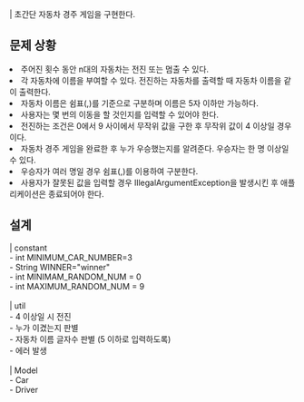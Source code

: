 | 초간단 자동차 경주 게임을 구현한다.
<br>
<h2>문제 상황</h2>
<li>
  주어진 횟수 동안 n대의 자동차는 전진 또는 멈출 수 있다.
</li>
<li>
각 자동차에 이름을 부여할 수 있다. 전진하는 자동차를 출력할 때 자동차 이름을 같이 출력한다.  
</li>
<li>
  자동차 이름은 쉼표(,)를 기준으로 구분하며 이름은 5자 이하만 가능하다.
</li>
<li>
  사용자는 몇 번의 이동을 할 것인지를 입력할 수 있어야 한다.
</li>
<li>
  전진하는 조건은 0에서 9 사이에서 무작위 값을 구한 후 무작위 값이 4 이상일 경우이다.
</li>
<li>
   자동차 경주 게임을 완료한 후 누가 우승했는지를 알려준다. 우승자는 한 명 이상일 수 있다.
</li>
<li>
  우승자가 여러 명일 경우 쉼표(,)를 이용하여 구분한다.
</li>
<li>
   사용자가 잘못된 값을 입력할 경우 IllegalArgumentException을 발생시킨 후 애플리케이션은 종료되어야 한다.
</li>



<h2>설계</h2>
| constant <br/>
- int MINIMUM_CAR_NUMBER=3<br/>
- String WINNER="winner"<br/>
- int MINIMAM_RANDOM_NUM = 0<br/>
- int MAXIMUM_RANDOM_NUM = 9<br/>

<br/>
| util <br/>
- 4 이상일 시 전진<br/>
- 누가 이겼는지 판별<br/>
- 자동차 이름 글자수 판별 (5 이하로 입력하도록)<br/>
- 에러 발생<br/>

  <br/>
| Model<br/>
- Car<br/>
- Driver<br/>
